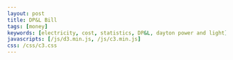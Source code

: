 ```yaml
---
layout: post
title: DP&L Bill
tags: [money]
keywords: [electricity, cost, statistics, DP&L, dayton power and light]
javascripts: [/js/d3.min.js, /js/c3.min.js]
css: /css/c3.css
---
```


<div id="electricBillChart" style="width: 100%; height: 300px;"></div>
<script type="text/javascript">
    var chart = c3.generate({
        bindto: '#electricBillChart',
        data: {
            x: 'month',
            rows: [
                ['month', 'usage', 'delivery', 'supply', 'total'],
				['Sep-16', '200', '13.75', '9.18', '22.93'],
				['Aug-16', '164', '12.46', '10.75', '23.21'],
				['Jul-16', '147', '11.60', '10.70', '22.30'],
				['Jun-16', '170', '12.75', '12.37', '25.12'],
				['May-16', '164', '12.54', '11.07', '23.61'],
				['Apr-16', '202', '14.43', '13.64', '28.07'],
				['Mar-16', '196', '14.14', '15.53', '29.67'],
				['Feb-16', '243', '16.32', '18.19', '34.51'],
				['Jan-16', '249', '16.62', '18.34', '34.96'],
				['Dec-15', '217', '17.89', '16.18', '34.07'],
				['Nov-15', '188', '16.43', '14.33', '30.76']
  
            ],
            type: 'spline'
        },
        axis: {
            x: {
                label: {
                    text: 'month',
                    position: 'outer-center'
                }
            },
            y: {
                label: {
                    text: 'cost',
                    position: 'outer-middle'
                }
            }
        }
    });
</script>